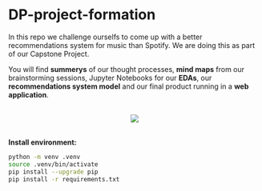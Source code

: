 # DP-project-formation


In this repo we challenge ourselfs to come up with a better recommendations system for music than Spotify. We are doing this as part of our Capstone Project. 

You will find __summerys__ of our thought processes, __mind maps__ from our brainstorming sessions, Jupyter Notebooks for our __EDAs__, our __recommendations system model__ and our final product running in a __web application__.

<br>

<div id="header" align="center">
  <img src= 'https://media.giphy.com/media/xTk9ZwzuWiyJ8n5Vzq/giphy.gif'>
</div>


<br>




__Install environment:__

```bash
python -m venv .venv 
source .venv/bin/activate 
pip install --upgrade pip 
pip install -r requirements.txt 
```
